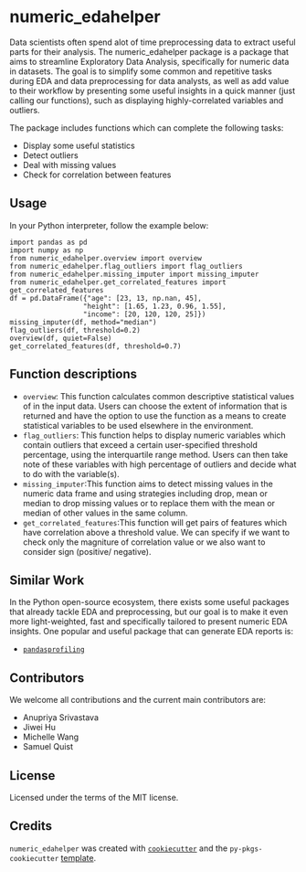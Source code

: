 
# numeric_edahelper

Data scientists often spend alot of time preprocessing data to extract useful parts for their analysis. The numeric_edahelper package is a package that aims to streamline Exploratory Data Analysis, specifically for numeric data in datasets. The goal is to simplify some common and repetitive tasks during EDA and data preprocessing for data analysts, as well as add value to their workflow by presenting some useful insights in a quick manner (just calling our functions), such as displaying highly-correlated variables and outliers. 

The package includes functions which can complete the following tasks:

- Display some useful statistics
- Detect outliers
- Deal with missing values
- Check for correlation between features

## Usage

In your Python interpreter, follow the example below:
```
import pandas as pd
import numpy as np
from numeric_edahelper.overview import overview
from numeric_edahelper.flag_outliers import flag_outliers
from numeric_edahelper.missing_imputer import missing_imputer
from numeric_edahelper.get_correlated_features import get_correlated_features
df = pd.DataFrame({"age": [23, 13, np.nan, 45],
                  "height": [1.65, 1.23, 0.96, 1.55],
                  "income": [20, 120, 120, 25]})
missing_imputer(df, method="median")
flag_outliers(df, threshold=0.2)
overview(df, quiet=False)
get_correlated_features(df, threshold=0.7)

```

## Function descriptions

- `overview`: This function calculates common descriptive statistical values of in the input data. Users can choose the extent of information that is returned and have the option to use the function as a means to create statistical variables to be used elsewhere in the environment.
- `flag_outliers`: This function helps to display numeric variables which contain outliers that exceed a certain user-specified threshold percentage, using the interquartile range method. Users can then take note of these variables with high percentage of outliers and decide what to do with the variable(s).
- `missing_imputer`:This function aims to detect missing values in the numeric data frame and using strategies including drop, mean or median to drop missing values or to replace them with the mean or median of other values in the same column.
- `get_correlated_features`:This function will get pairs of features which have correlation above a threshold value. We can specify if we want to check only the magniture of correlation value or we also want to consider sign (positive/ negative).

## Similar Work

In the Python open-source ecosystem, there exists some useful packages that already  tackle EDA and preprocessing, but our goal is to make it even more light-weighted, fast and specifically tailored to present numeric EDA insights. One popular and useful package that can generate EDA reports is: 

- [`pandasprofiling`](https://github.com/pandas-profiling/pandas-profiling)


## Contributors

We welcome all contributions and the current main contributors are:

-   Anupriya Srivastava 
-   Jiwei Hu 
-   Michelle Wang 
-   Samuel Quist


## License

Licensed under the terms of the MIT license.

## Credits

`numeric_edahelper` was created with [`cookiecutter`](https://cookiecutter.readthedocs.io/en/latest/) and the `py-pkgs-cookiecutter` [template](https://github.com/py-pkgs/py-pkgs-cookiecutter).

